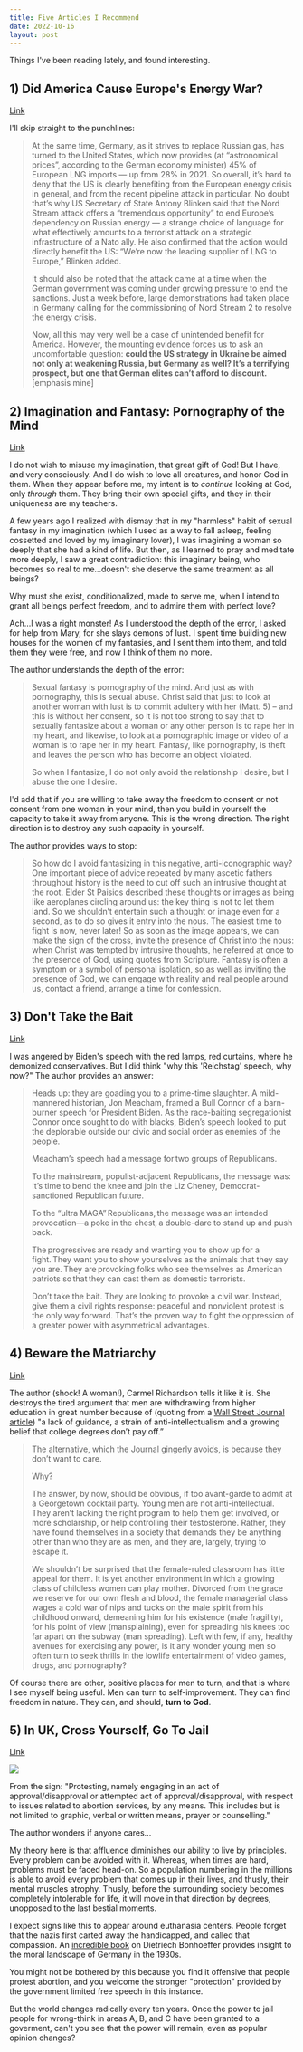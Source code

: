 ```yaml
---
title: Five Articles I Recommend
date: 2022-10-16
layout: post
---
```


Things I've been reading lately, and found interesting.


## 1) Did America Cause Europe's Energy War?

[Link](https://unherd.com/2022/10/did-america-cause-europes-energy-war/)

I'll skip straight to the punchlines:

> At the same time, Germany, as it strives to replace Russian gas, has turned to
> the United States, which now provides (at “astronomical prices”, according to
> the German economy minister) 45% of European LNG imports — up from 28% in 2021.
> So overall, it’s hard to deny that the US is clearly benefiting from the
> European energy crisis in general, and from the recent pipeline attack in
> particular. No doubt that’s why US Secretary of State Antony Blinken said that
> the Nord Stream attack offers a “tremendous opportunity” to end Europe’s
> dependency on Russian energy — a strange choice of language for what
> effectively amounts to a terrorist attack on a strategic infrastructure of a
> Nato ally. He also confirmed that the action would directly benefit the US:
> “We’re now the leading supplier of LNG to Europe,” Blinken added.
>
> It should also be noted that the attack came at a time when the German
> government was coming under growing pressure to end the sanctions. Just a week
> before, large demonstrations had taken place in Germany calling for the
> commissioning of Nord Stream 2 to resolve the energy crisis.
>
> Now, all this may very well be a case of unintended benefit for America.
> However, the mounting evidence forces us to ask an uncomfortable question:
> **could the US strategy in Ukraine be aimed not only at weakening Russia, but
> Germany as well? It’s a terrifying prospect, but one that German elites can’t
> afford to discount.** [emphasis mine]

## 2) Imagination and Fantasy: Pornography of the Mind

[Link](https://ftftl.org/2016/05/imagination-and-fantasy-pornography-of-the-mind/)

I do not wish to misuse my imagination, that great gift of God! But I have,
and very consciously. And I do wish to love all creatures, and honor God
in them. When they appear before me, my intent is to *continue* looking
at God, only *through* them. They bring their own special gifts, and
they in their uniqueness are my teachers.

A few years ago I realized with dismay that in my "harmless" habit of
sexual fantasy in my imagination (which I used as a way to fall asleep,
feeling cossetted and loved by my imaginary lover), I was imagining a woman
so deeply that she had a kind of life. But then, as I learned to pray and
meditate more deeply, I saw a great contradiction: this imaginary being,
who becomes so real to me...doesn't she deserve the same treatment as all
beings?

Why must she exist, conditionalized, made to serve me, when I intend to
grant all beings perfect freedom, and to admire them with perfect love?

Ach...I was a right monster! As I understood the depth of the error, I
asked for help from Mary, for she slays demons of lust. I spent time
building new houses for the women of my fantasies, and I sent them into
them, and told them they were free, and now I think of them no more.

The author understands the depth of the error:

> Sexual fantasy is pornography of the mind. And just as with pornography, this
> is sexual abuse. Christ said that just to look at another woman with lust is to
> commit adultery with her (Matt. 5) – and this is without her consent, so it is
> not too strong to say that to sexually fantasize about a woman or any other
> person is to rape her in my heart, and likewise, to look at a pornographic
> image or video of a woman is to rape her in my heart. Fantasy, like
> pornography, is theft and leaves the person who has become an object violated.
>
> So when I fantasize, I do not only avoid the relationship I desire, but I abuse
> the one I desire.

I'd add that if you are willing to take away the freedom to consent or not
consent from one woman in your mind, then you build in yourself the
capacity to take it away from anyone. This is the wrong direction. The
right direction is to destroy any such capacity in yourself.

The author provides ways to stop:

> So how do I avoid fantasizing in this negative, anti-iconographic way? One
> important piece of advice repeated by many ascetic fathers throughout history
> is the need to cut off such an intrusive thought at the root. Elder St Paisios
> described these thoughts or images as being like aeroplanes circling around us:
> the key thing is not to let them land. So we shouldn’t entertain such a thought
> or image even for a second, as to do so gives it entry into the nous. The
> easiest time to fight is now, never later! So as soon as the image appears, we
> can make the sign of the cross, invite the presence of Christ into the nous:
> when Christ was tempted by intrusive thoughts, he referred at once to the
> presence of God, using quotes from Scripture. Fantasy is often a symptom or a
> symbol of personal isolation, so as well as inviting the presence of God, we
> can engage with reality and real people around us, contact a friend, arrange a
> time for confession.


## 3) Don't Take the Bait

[Link](https://americanmind.org/salvo/dont-take-the-bait/)

I was angered by Biden's speech with the red lamps, red curtains, where he
demonized conservatives. But I did think "why this 'Reichstag' speech, why
now?" The author provides an answer:

> Heads up: they are goading you to a prime-time slaughter. A mild-mannered historian, Jon Meacham, framed a Bull Connor of a barn-burner speech for President Biden. As the race-baiting segregationist Connor once sought to do with blacks, Biden’s speech looked to put the deplorable outside our civic and social order as enemies of the people.
> 
> Meacham’s speech had a message for two groups of Republicans.
> 
> To the mainstream, populist-adjacent Republicans, the message was: It’s time to bend the knee and join the Liz Cheney, Democrat-sanctioned Republican future.
> 
> To the “ultra MAGA” Republicans, the message was an intended provocation—a poke in the chest, a double-dare to stand up and push back.
> 
> The progressives are ready and wanting you to show up for a fight. They want you to show yourselves as the animals that they say you are. They are provoking folks who see themselves as American patriots so that they can cast them as domestic terrorists.
> 
> Don’t take the bait. They are looking to provoke a civil war. Instead, give them a civil rights response: peaceful and nonviolent protest is the only way forward. That’s the proven way to fight the oppression of a greater power with asymmetrical advantages.

## 4) Beware the Matriarchy

[Link](https://www.theamericanconservative.com/beware-the-matriarchy/)

The author (shock! A woman!), Carmel Richardson tells it like it is. She
destroys the tired argument that men are withdrawing from higher education
in great number because of (quoting from
a [Wall Street Journal article](https://www.wsj.com/articles/college-university-fall-higher-education-men-women-enrollment-admissions-back-to-school-11630948233)) "a lack of guidance, a strain of
anti-intellectualism and a growing belief that college degrees don’t pay off.”

> The alternative, which the Journal gingerly avoids, is because they don’t want to care.
> 
> Why?
> 
> The answer, by now, should be obvious, if too avant-garde to admit at a Georgetown cocktail party. Young men are not anti-intellectual. They aren’t lacking the right program to help them get involved, or more scholarship, or help controlling their testosterone. Rather, they have found themselves in a society that demands they be anything other than who they are as men, and they are, largely, trying to escape it.
> 
> We shouldn’t be surprised that the female-ruled classroom has little appeal for them. It is yet another environment in which a growing class of childless women can play mother. Divorced from the grace we reserve for our own flesh and blood, the female managerial class wages a cold war of nips and tucks on the male spirit from his childhood onward, demeaning him for his existence (male fragility), for his point of view (mansplaining), even for spreading his knees too far apart on the subway (man spreading). Left with few, if any, healthy avenues for exercising any power, is it any wonder young men so often turn to seek thrills in the lowlife entertainment of video games, drugs, and pornography?

Of course there are other, positive places for men to turn, and that is where
I see myself being useful. Men can turn to self-improvement. They can find
freedom in nature. They can, and should, **turn to God**.

## 5) In UK, Cross Yourself, Go To Jail

[Link](https://www.theamericanconservative.com/in-uk-cross-yourself-go-to-jail/)

![](https://www.theamericanconservative.com/wp-content/uploads/2022/10/FfLExuiXkAIRQlh-633x1024.jpg)

From the sign: "Protesting, namely engaging in an act of approval/disapproval
or attempted act of approval/disapproval, with respect to issues related
to abortion services, by any means. This includes but is not limited to
graphic, verbal or written means, prayer or counselling."

The author wonders if anyone cares...

My theory here is that affluence diminishes our ability to live by
principles. Every problem can be avoided with it. Whereas, when times are
hard, problems must be faced head-on. So a population numbering in the
millions is able to avoid every problem that comes up in their lives, and
thusly, their mental muscles atrophy. Thusly, before the surrounding
society becomes completely intolerable for life, it will move in that
direction by degrees, unopposed to the last bestial moments.

I expect signs like this to appear around euthanasia centers. People forget
that the nazis first carted away the handicapped, and called that
compassion. An [incredible book](https://www.amazon.com/Bonhoeffer-Pastor-Martyr-Prophet-Spy-ebook/dp/B003GY0K48/ref=sr_1_1?keywords=bonhoeffer+metaxas&qid=1665912085&qu=eyJxc2MiOiIyLjU0IiwicXNhIjoiMi4yMiIsInFzcCI6IjIuMzIifQ%3D%3D&sprefix=bonhoeffer%2Caps%2C203&sr=8-1) on Dietriech Bonhoeffer provides insight
to the moral landscape of Germany in the 1930s.

You might not be bothered by this because you find it offensive that
people protest abortion, and you welcome the stronger "protection" provided
by the government limited free speech in this instance.

But the world changes radically every ten years. Once the power to jail
people for wrong-think in areas A, B, and C have been granted to a
goverment, can't you see that the power will remain, even as popular opinion
changes?
